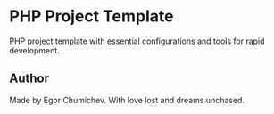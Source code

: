 # PHP Project Template

PHP project template with essential configurations and tools for rapid development.

## Author

Made by Egor Chumichev. With love lost and dreams unchased.
